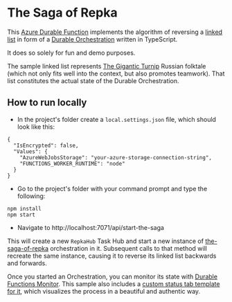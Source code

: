 # The Saga of Repka

This [Azure Durable Function](https://docs.microsoft.com/en-us/azure/azure-functions/durable/durable-functions-overview?tabs=javascript) implements the algorithm of reversing a [linked list](https://en.wikipedia.org/wiki/Linked_list) in form of a [Durable Orchestration](https://docs.microsoft.com/en-us/azure/azure-functions/durable/durable-functions-orchestrations?tabs=javascript) written in TypeScript.

It does so solely for fun and demo purposes.

The sample linked list represents [The Gigantic Turnip](https://en.wikipedia.org/wiki/The_Gigantic_Turnip) Russian folktale (which not only fits well into the context, but also promotes teamwork). That list constitutes the actual state of the Durable Orchestration.

## How to run locally

* In the project's folder create a `local.settings.json` file, which should look like this:

```
{
  "IsEncrypted": false,
  "Values": {
    "AzureWebJobsStorage": "your-azure-storage-connection-string",
    "FUNCTIONS_WORKER_RUNTIME": "node"
  }
}
```

* Go to the project's folder with your command prompt and type the following:

```
npm install
npm start
```

* Navigate to http://localhost:7071/api/start-the-saga

This will create a new `RepkaHub` Task Hub and start a new instance of [the-saga-of-repka](https://github.com/scale-tone/repka-durable-func/blob/master/the-saga-of-repka/index.ts) orchestration in it. Subsequent calls to that method will recreate the same instance, causing it to reverse its linked list backwards and forwards.

Once you started an Orchestration, you can monitor its state with [Durable Functions Monitor](https://github.com/scale-tone/DurableFunctionsMonitor). This sample also includes a [custom status tab template for it](https://github.com/scale-tone/repka-durable-func/blob/master/Repka%20Status.the-saga-of-repka.liquid), which visualizes the process in a beautiful and authentic way.